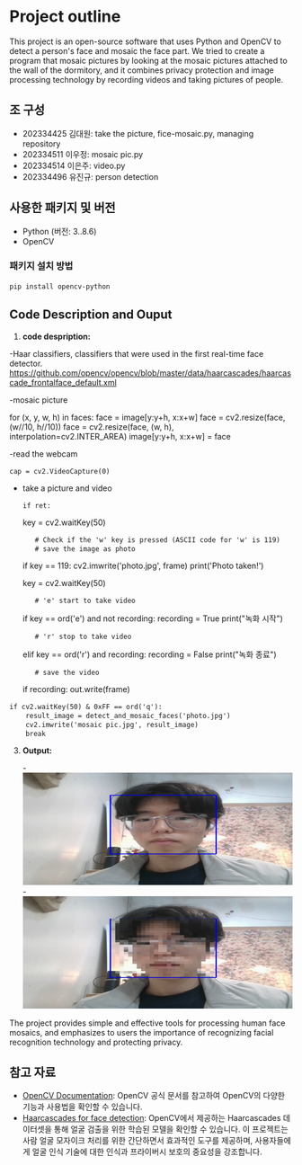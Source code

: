 # Project outline

This project is an open-source software that uses Python and OpenCV to detect a person's face and mosaic the face part. We tried to create a program that mosaic pictures by looking at the mosaic pictures attached to the wall of the dormitory, and it combines privacy protection and image processing technology by recording videos and taking pictures of people.

## 조 구성

* 202334425 김대원: take the picture, fice-mosaic.py, managing repository
* 202334511 이우정: mosaic pic.py
* 202334514 이은주: video.py
* 202334496 유진규: person detection

## 사용한 패키지 및 버전

- Python (버전: 3..8.6)
- OpenCV

### 패키지 설치 방법

```bash
pip install opencv-python
```

## Code Description and Ouput


1. **code despription:**

   
  -Haar classifiers, classifiers that were used in the first real-time face detector.
   https://github.com/opencv/opencv/blob/master/data/haarcascades/haarcascade_frontalface_default.xml


  -mosaic picture  
  
   for (x, y, w, h) in faces:
        face = image[y:y+h, x:x+w]
        face = cv2.resize(face, (w//10, h//10))
        face = cv2.resize(face, (w, h), interpolation=cv2.INTER_AREA)
        image[y:y+h, x:x+w] = face

   -read the webcam  
   
    cap = cv2.VideoCapture(0)  

   - take a picture and video

         if ret:
        key = cv2.waitKey(50)
            
            # Check if the 'w' key is pressed (ASCII code for 'w' is 119)
            # save the image as photo
        if key == 119:
            cv2.imwrite('photo.jpg', frame)
            print('Photo taken!')

        key = cv2.waitKey(50)

            # 'e' start to take video
        if key == ord('e') and not recording:
            recording = True
            print("녹화 시작")
            
            # 'r' stop to take video
        elif key == ord('r') and recording:
            recording = False
            print("녹화 종료")
     
            # save the video
        if recording:
            out.write(frame)  

    if cv2.waitKey(50) & 0xFF == ord('q'):
        result_image = detect_and_mosaic_faces('photo.jpg')
        cv2.imwrite('mosaic pic.jpg', result_image)
        break

   

3. **Output:**
   
   -<img src="./photo.jpg" width="500px" height="200px" title="person photo"/>
   -<img src="./mosaic pic.jpg" width="500px" height="200px" title="person photo"/>

The project provides simple and effective tools for processing human face mosaics, and emphasizes to users the importance of recognizing facial recognition technology and protecting privacy.

## 참고 자료

- [OpenCV Documentation](https://docs.opencv.org/4.x/): OpenCV 공식 문서를 참고하여 OpenCV의 다양한 기능과 사용법을 확인할 수 있습니다.
- [Haarcascades for face detection](https://github.com/opencv/opencv/tree/master/data/haarcascades): OpenCV에서 제공하는 Haarcascades 데이터셋을 통해 얼굴 검출을 위한 학습된 모델을 확인할 수 있습니다.
이 프로젝트는 사람 얼굴 모자이크 처리를 위한 간단하면서 효과적인 도구를 제공하며, 사용자들에게 얼굴 인식 기술에 대한 인식과 프라이버시 보호의 중요성을 강조합니다.
